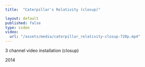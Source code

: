 ```yaml
---
title:  "Caterpillar's Relativity (closup)"

layout: default
published: false
type: video
video: 
  url: "/assets/media/caterpillar_relativity-closup-720p.mp4"
---
```


3 channel video installation (closup)

2014
<!-- more -->